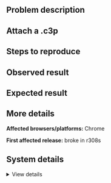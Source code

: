 ## Problem description



## Attach a .c3p



## Steps to reproduce



## Observed result



## Expected result



## More details



**Affected browsers/platforms:** Chrome

**First affected release:** broke in r308s

## System details

<details><summary>View details</summary>



</details>

